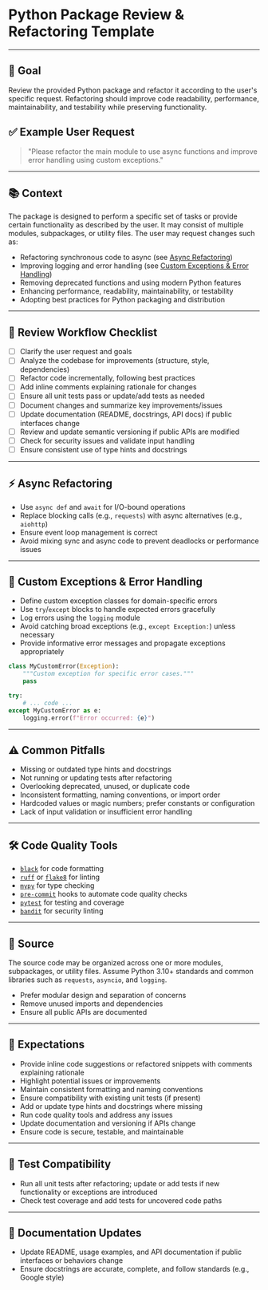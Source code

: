 # Python Package Review & Refactoring Template

---

## 🏁 Goal
Review the provided Python package and refactor it according to the user's specific request. Refactoring should improve code readability, performance, maintainability, and testability while preserving functionality.

## ✅ Example User Request
> "Please refactor the main module to use async functions and improve error handling using custom exceptions."

---

## 📚 Context
The package is designed to perform a specific set of tasks or provide certain functionality as described by the user. It may consist of multiple modules, subpackages, or utility files. The user may request changes such as:
- Refactoring synchronous code to async (see [Async Refactoring](#-async-refactoring))
- Improving logging and error handling (see [Custom Exceptions & Error Handling](#-custom-exceptions--error-handling))
- Removing deprecated functions and using modern Python features
- Enhancing performance, readability, maintainability, or testability
- Adopting best practices for Python packaging and distribution

---

## 📝 Review Workflow Checklist
- [ ] Clarify the user request and goals
- [ ] Analyze the codebase for improvements (structure, style, dependencies)
- [ ] Refactor code incrementally, following best practices
- [ ] Add inline comments explaining rationale for changes
- [ ] Ensure all unit tests pass or update/add tests as needed
- [ ] Document changes and summarize key improvements/issues
- [ ] Update documentation (README, docstrings, API docs) if public interfaces change
- [ ] Review and update semantic versioning if public APIs are modified
- [ ] Check for security issues and validate input handling
- [ ] Ensure consistent use of type hints and docstrings

---

## ⚡ Async Refactoring
- Use `async def` and `await` for I/O-bound operations
- Replace blocking calls (e.g., `requests`) with async alternatives (e.g., `aiohttp`)
- Ensure event loop management is correct
- Avoid mixing sync and async code to prevent deadlocks or performance issues

---

## 🚨 Custom Exceptions & Error Handling
- Define custom exception classes for domain-specific errors
- Use `try`/`except` blocks to handle expected errors gracefully
- Log errors using the `logging` module
- Avoid catching broad exceptions (e.g., `except Exception:`) unless necessary
- Provide informative error messages and propagate exceptions appropriately

```python
class MyCustomError(Exception):
    """Custom exception for specific error cases."""
    pass

try:
    # ... code ...
except MyCustomError as e:
    logging.error(f"Error occurred: {e}")
```

---

## ⚠️ Common Pitfalls
- Missing or outdated type hints and docstrings
- Not running or updating tests after refactoring
- Overlooking deprecated, unused, or duplicate code
- Inconsistent formatting, naming conventions, or import order
- Hardcoded values or magic numbers; prefer constants or configuration
- Lack of input validation or insufficient error handling

---

## 🛠️ Code Quality Tools
- [`black`](https://black.readthedocs.io/) for code formatting
- [`ruff`](https://docs.astral.sh/ruff/) or [`flake8`](https://flake8.pycqa.org/) for linting
- [`mypy`](http://mypy-lang.org/) for type checking
- [`pre-commit`](https://pre-commit.com/) hooks to automate code quality checks
- [`pytest`](https://docs.pytest.org/) for testing and coverage
- [`bandit`](https://bandit.readthedocs.io/) for security linting

---

## 📂 Source
The source code may be organized across one or more modules, subpackages, or utility files. Assume Python 3.10+ standards and common libraries such as `requests`, `asyncio`, and `logging`.
- Prefer modular design and separation of concerns
- Remove unused imports and dependencies
- Ensure all public APIs are documented

---

## 🧾 Expectations
- Provide inline code suggestions or refactored snippets with comments explaining rationale
- Highlight potential issues or improvements
- Maintain consistent formatting and naming conventions
- Ensure compatibility with existing unit tests (if present)
- Add or update type hints and docstrings where missing
- Run code quality tools and address any issues
- Update documentation and versioning if APIs change
- Ensure code is secure, testable, and maintainable

---

## 🧪 Test Compatibility
- Run all unit tests after refactoring; update or add tests if new functionality or exceptions are introduced
- Check test coverage and add tests for uncovered code paths

---

## 📖 Documentation Updates
- Update README, usage examples, and API documentation if public interfaces or behaviors change
- Ensure docstrings are accurate, complete, and follow standards (e.g., Google style)
